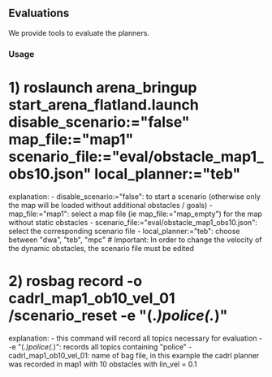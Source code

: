 ## Evaluations
We provide tools to evaluate the planners. 

### Usage
# 1) roslaunch arena_bringup start_arena_flatland.launch disable_scenario:="false" map_file:="map1" scenario_file:="eval/obstacle_map1_obs10.json" local_planner:="teb"

  explanation:
    - disable_scenario:="false": to start a scenario (otherwise only the map will be loaded without additional obstacles / goals)
    - map_file:="map1": select a map file (ie map_file:="map_empty") for the map without static obstacles
    - scenario_file:="eval/obstacle_map1_obs10.json": select the corresponding scenario file
    - local_planner:="teb": choose between "dwa", "teb", "mpc"
    # Important:
      In order to change the velocity of the dynamic obstacles, the scenario file must be edited
    
# 2) rosbag record -o cadrl_map1_ob10_vel_01 /scenario_reset -e "(.*)police(.*)"
  explanation:
    - this command will record all topics necessary for evaluation
    - -e "(.*)police(.*)": records all topics containing "police"
    - cadrl_map1_ob10_vel_01: name of bag file, in this example the cadrl planner was recorded in map1 with 10 obstacles with lin_vel = 0.1
    
